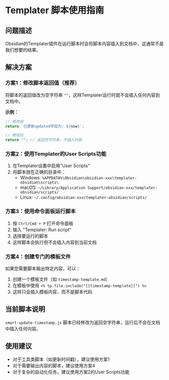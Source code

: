 # Templater 脚本使用指南

## 问题描述
Obsidian的Templater插件在运行脚本时会将脚本内容插入到文档中，这通常不是我们想要的结果。

## 解决方案

### 方案1：修改脚本返回值（推荐）
将脚本的返回值改为空字符串 `""`，这样Templater运行时就不会插入任何内容到文档中。

**示例：**
```javascript
// 修改前
return `已更新updated字段为: ${now}`;

// 修改后  
return ""; // 返回空字符串，不插入内容
```

### 方案2：使用Templater的User Scripts功能
1. 在Templater设置中启用"User Scripts"
2. 将脚本放在正确的目录中：
   - Windows: `%APPDATA%\Obsidian\obsidian-xxx\templater-obsidian\scripts\`
   - macOS: `~/Library/Application Support/obsidian-xxx/templater-obsidian/scripts/`
   - Linux: `~/.config/obsidian-xxx/templater-obsidian/scripts/`

### 方案3：使用命令面板运行脚本
1. 按 `Ctrl/Cmd + P` 打开命令面板
2. 输入 "Templater: Run script"
3. 选择要运行的脚本
4. 这样脚本会执行但不会插入内容到当前文档

### 方案4：创建专门的模板文件
如果您需要脚本输出特定内容，可以：
1. 创建一个模板文件（如 `timestamp-template.md`）
2. 在模板中使用 `<% tp.file.include("[[timestamp-template]]") %>`
3. 这样只会插入模板内容，而不是脚本代码

## 当前脚本说明
`smart-update-timestamp.js` 脚本已经修改为返回空字符串，运行后不会在文档中插入任何内容。

## 使用建议
- 对于工具类脚本（如更新时间戳），建议使用方案1
- 对于需要输出内容的脚本，建议使用方案4
- 对于复杂的自动化任务，建议使用方案2的User Scripts功能